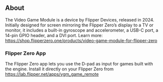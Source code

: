 ## About
The Video Game Module is a device by Flipper Devices, released in 2024. Initially designed for screen mirroring the Flipper Zero’s display to a TV or monitor, it includes a built-in gyroscope and accelerometer, a USB-C port, a 14-pin GPIO header, and a DVI port. Learn more: https://shop.flipperzero.one/products/video-game-module-for-flipper-zero


### Flipper Zero App
The Flipper Zero app lets you use the D-pad as input for games built with the engine. Install it directly on your Flipper Zero from https://lab.flipper.net/apps/vgm_game_remote
